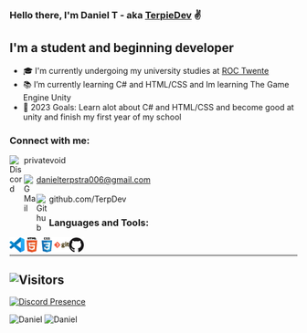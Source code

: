 ### Hello there, I'm Daniel T - aka [TerpieDev](https://github.com/TerpDev) ✌

## I'm a student and beginning developer
- 🎓 I'm currently undergoing my university studies at [ROC Twente](https://www.rocvantwente.nl/)
- 📚 I’m currently learning C# and HTML/CSS and Im learning The Game Engine Unity
- 🥅 2023 Goals: Learn alot about C# and HTML/CSS and become good at unity and finish my first year of my school

### Connect with me:

<img align="left" alt="Discord" width="25px" src="https://assets-global.website-files.com/6257adef93867e50d84d30e2/636e0a6a49cf127bf92de1e2_icon_clyde_blurple_RGB.png" /> privatevoid<br>
<br>
<img align="left" alt="GMail" width="22px" src="https://upload.wikimedia.org/wikipedia/commons/4/4e/Gmail_Icon.png"/> danielterpstra006@gmail.com<br>
<br>
<img align="left" alt="Github" width="22px" src="https://assets.ifttt.com/images/channels/2107379463/icons/monochrome_large.png" /> github.com/TerpDev


### Languages and Tools:
[<img align="left" alt="Visual Studio Code" width="26px" src="https://raw.githubusercontent.com/github/explore/80688e429a7d4ef2fca1e82350fe8e3517d3494d/topics/visual-studio-code/visual-studio-code.png" />][website]
[<img align="left" alt="HTML5" width="26px" src="https://raw.githubusercontent.com/github/explore/80688e429a7d4ef2fca1e82350fe8e3517d3494d/topics/html/html.png" />][website]
[<img align="left" alt="CSS3" width="26px" src="https://raw.githubusercontent.com/github/explore/80688e429a7d4ef2fca1e82350fe8e3517d3494d/topics/css/css.png" />][website]
[<img align="left" alt="Git" width="26px" src="https://raw.githubusercontent.com/github/explore/80688e429a7d4ef2fca1e82350fe8e3517d3494d/topics/git/git.png" />][website]
[<img align="left" alt="GitHub" width="26px" src="https://raw.githubusercontent.com/github/explore/78df643247d429f6cc873026c0622819ad797942/topics/github/github.png" />][website]
<br />

---


![Visitors](https://api.visitorbadge.io/api/visitors?path=https%3A%2F%2Fgithub.com%2FTerpDev%2FTerpDev&label=Visitors&countColor=%2314D0E0)
---
[![Discord Presence]()](https://discord.com/users/512580871375814678)

<img width="500px" alt="Daniel" src="https://github-readme-stats.vercel.app/api?username=TerpDev&theme=github_dark&show_icons=true&hide_border=true" />
<img width="500px" alt="Daniel" src="https://github-readme-stats.vercel.app/api/top-langs/?username=TerpDev&layout=compact&theme=github_dark&show_icons=true&hide_border=true" />

[website]: https://github.com/TerpDev
